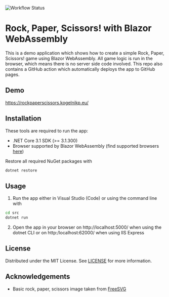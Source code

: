 ![Workflow Status](https://github.com/kogelnikp/blazor-rock-paper-scissors/workflows/gh-pages/badge.svg)

# Rock, Paper, Scissors! with Blazor WebAssembly 

This is a demo application which shows how to create a simple Rock, Paper, Scissors! game using Blazor WebAssembly. All game logic is run in the browser, which means there is no server side code involved. This repo also contains a GitHub action which automatically deploys the app to GitHub pages.

## Demo

https://rockpaperscissors.kogelnikp.eu/

## Installation

These tools are required to run the app:
* .NET Core 3.1 SDK (>= 3.1.300)
* Browser supported by Blazor WebAssembly (find supported browsers [here](https://docs.microsoft.com/en-us/aspnet/core/blazor/supported-platforms?view=aspnetcore-3.1#blazor-webassembly))

Restore all required NuGet packages with

```sh
dotnet restore
```

## Usage

1. Run the app either in Visual Studio (Code) or using the command line with

```sh
cd src
dotnet run
```

2. Open the app in your browser on http://localhost:5000/ when using the dotnet CLI or on http:/localhost:62000/ when using IIS Express

## License

Distributed under the MIT License. See [LICENSE](LICENSE) for more information.

## Acknowledgements

* Basic rock, paper, scissors image taken from [FreeSVG](https://freesvg.org/rock-paper-scissors)